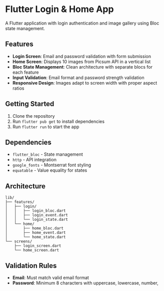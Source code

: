 # Flutter Login & Home App

A Flutter application with login authentication and image gallery using Bloc state management.

## Features

- **Login Screen**: Email and password validation with form submission
- **Home Screen**: Displays 10 images from Picsum API in a vertical list
- **Bloc State Management**: Clean architecture with separate blocs for each feature
- **Input Validation**: Email format and password strength validation
- **Responsive Design**: Images adapt to screen width with proper aspect ratios

## Getting Started

1. Clone the repository
2. Run `flutter pub get` to install dependencies
3. Run `flutter run` to start the app

## Dependencies

- `flutter_bloc` - State management
- `http` - API integration
- `google_fonts` - Montserrat font styling
- `equatable` - Value equality for states

## Architecture

```
lib/
├── features/
│   ├── login/
│   │   ├── login_bloc.dart
│   │   ├── login_event.dart
│   │   └── login_state.dart
│   └── home/
│       ├── home_bloc.dart
│       ├── home_event.dart
│       └── home_state.dart
└── screens/
    ├── login_screen.dart
    └── home_screen.dart
```

## Validation Rules

- **Email**: Must match valid email format
- **Password**: Minimum 8 characters with uppercase, lowercase, number,